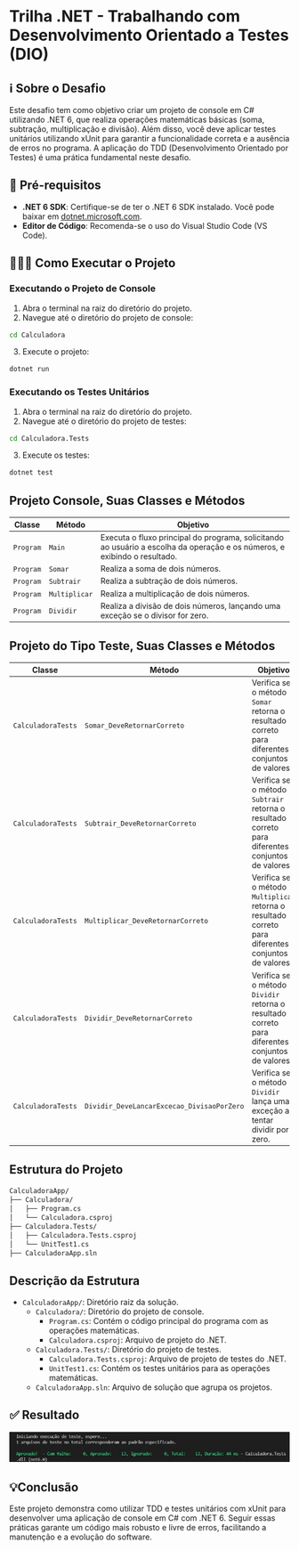 # Trilha .NET - Trabalhando com Desenvolvimento Orientado a Testes (DIO)

## ℹ️ Sobre o Desafio

Este desafio tem como objetivo criar um projeto de console em C# utilizando .NET 6, que realiza operações matemáticas básicas (soma, subtração, multiplicação e divisão). Além disso, você deve aplicar testes unitários utilizando xUnit para garantir a funcionalidade correta e a ausência de erros no programa. A aplicação do TDD (Desenvolvimento Orientado por Testes) é uma prática fundamental neste desafio.

## 📝 Pré-requisitos

* **.NET 6 SDK**: Certifique-se de ter o .NET 6 SDK instalado. Você pode baixar em [dotnet.microsoft.com](https://dotnet.microsoft.com/download/dotnet/6.0).
* **Editor de Código**: Recomenda-se o uso do Visual Studio Code (VS Code).


## 👨🏽‍💻 Como Executar o Projeto

### Executando o Projeto de Console

1. Abra o terminal na raiz do diretório do projeto.
2. Navegue até o diretório do projeto de console:

```bash
cd Calculadora
```

3. Execute o projeto:

```bash
dotnet run
```

### Executando os Testes Unitários

1. Abra o terminal na raiz do diretório do projeto.
2. Navegue até o diretório do projeto de testes:

```bash
cd Calculadora.Tests
```

3. Execute os testes:

```bash
dotnet test
```

## Projeto Console, Suas Classes e Métodos

| Classe | Método | Objetivo |
|--------|--------|----------|
| `Program` | `Main` | Executa o fluxo principal do programa, solicitando ao usuário a escolha da operação e os números, e exibindo o resultado. |
| `Program` | `Somar` | Realiza a soma de dois números. |
| `Program` | `Subtrair` | Realiza a subtração de dois números. |
| `Program` | `Multiplicar` | Realiza a multiplicação de dois números. |
| `Program` | `Dividir` | Realiza a divisão de dois números, lançando uma exceção se o divisor for zero. |


## Projeto do Tipo Teste, Suas Classes e Métodos

| Classe | Método | Objetivo |
|--------|--------|----------|
| `CalculadoraTests` | `Somar_DeveRetornarCorreto` | Verifica se o método `Somar` retorna o resultado correto para diferentes conjuntos de valores. |
| `CalculadoraTests` | `Subtrair_DeveRetornarCorreto` | Verifica se o método `Subtrair` retorna o resultado correto para diferentes conjuntos de valores. |
| `CalculadoraTests` | `Multiplicar_DeveRetornarCorreto` | Verifica se o método `Multiplicar` retorna o resultado correto para diferentes conjuntos de valores. |
| `CalculadoraTests` | `Dividir_DeveRetornarCorreto` | Verifica se o método `Dividir` retorna o resultado correto para diferentes conjuntos de valores. |
| `CalculadoraTests` | `Dividir_DeveLancarExcecao_DivisaoPorZero` | Verifica se o método `Dividir` lança uma exceção ao tentar dividir por zero. |

## Estrutura do Projeto

```
CalculadoraApp/
├── Calculadora/
│   ├── Program.cs
│   └── Calculadora.csproj
├── Calculadora.Tests/
│   ├── Calculadora.Tests.csproj
│   └── UnitTest1.cs
├── CalculadoraApp.sln
```

## Descrição da Estrutura

* `CalculadoraApp/`: Diretório raiz da solução.
    * `Calculadora/`: Diretório do projeto de console.
        * `Program.cs`: Contém o código principal do programa com as operações matemáticas.
        * `Calculadora.csproj`: Arquivo de projeto do .NET.
    * `Calculadora.Tests/`: Diretório do projeto de testes.
        * `Calculadora.Tests.csproj`: Arquivo de projeto de testes do .NET.
        * `UnitTest1.cs`: Contém os testes unitários para as operações matemáticas.
    * `CalculadoraApp.sln`: Arquivo de solução que agrupa os projetos.


## ✅ Resultado

![Resultado testes](./images/result-test.jpg "Resultado testes")

## 💡Conclusão 

Este projeto demonstra como utilizar TDD e testes unitários com xUnit para desenvolver uma aplicação de console em C# com .NET 6. Seguir essas práticas garante um código mais robusto e livre de erros, facilitando a manutenção e a evolução do software.